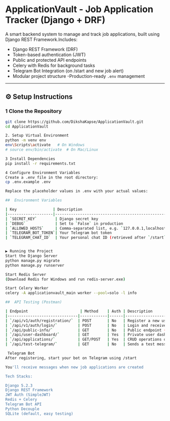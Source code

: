 # ApplicationVault - Job Application Tracker (Django + DRF)

A smart backend system to manage and track job applications, built using Django REST Framework.Includes:
- Django REST Framework (DRF)
- Token-based authentication (JWT)
- Public and protected API endpoints
- Celery with Redis for background tasks
- Telegram Bot Integration (on /start and new job alert)
- Modular project structure
-Production-ready `.env` management

---

## ⚙️ Setup Instructions

### 1 Clone the Repository
```bash
git clone https://github.com/DikshaKapse/ApplicationVault.git
cd ApplicationVault

2. Setup Virtual Environment
python -m venv env
env\Scripts\activate   # On Windows
# source env/bin/activate  # On Mac/Linux

3 Install Dependencies
pip install -r requirements.txt

4 Configure Environment Variables
Create a .env file in the root directory:
cp .env.example .env

Replace the placeholder values in .env with your actual values:

##  Environment Variables

| Key                | Description                                        |
|--------------------|----------------------------------------------------|
| `SECRET_KEY`        | Django secret key                                  |
| `DEBUG`             | Set to `False` in production                       |
| `ALLOWED_HOSTS`     | Comma-separated list, e.g. `127.0.0.1,localhost`   |
| `TELEGRAM_BOT_TOKEN`| Your Telegram bot token                            |
| `TELEGRAM_CHAT_ID`  | Your personal chat ID (retrieved after `/start`)  |


▶ Running the Project
Start the Django Server
python manage.py migrate
python manage.py runserver

Start Redis Server
(Download Redis for Windows and run redis-server.exe)

Start Celery Worker
celery -A applicationvault_main worker --pool=solo -l info

##  API Testing (Postman)

| Endpoint                       | Method    | Auth | Description                          |
|-------------------------------|------------|------|---------------------------------------|
| `/api/v1/auth/registration/`  | POST       | No   | Register a new user                   |
| `/api/v1/auth/login/`         | POST       | No   | Login and receive JWT tokens          |
| `/api/public-info/`           | GET        | No   | Public endpoint (no auth needed)      |
| `/api/user-dashboard/`        | GET        | Yes  | Private user dashboard                |
| `/api/applications/`          | GET/POST   | Yes  | CRUD operations on job applications   |
| `/api/test-telegram/`         | GET        | No   | Sends a test message via Telegram bot |

 Telegram Bot
After registering, start your bot on Telegram using /start

You'll receive messages when new job applications are created

Tech Stacks:

Django 5.2.3
Django REST Framework
JWT Auth (SimpleJWT)
Redis + Celery
Telegram Bot API
Python Decouple
SQLite (default, easy testing)
